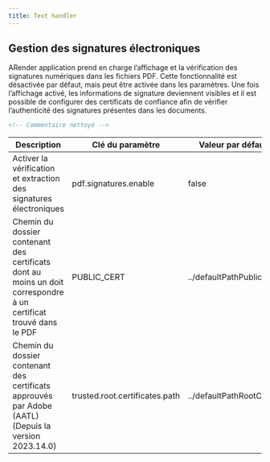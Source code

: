 ```yaml
---
title: Text handler
---
```


## Gestion des signatures électroniques

ARender application prend en charge l’affichage et la vérification des signatures numériques dans les fichiers PDF.
Cette fonctionnalité est désactivée par défaut, mais peut être activée dans les paramètres.
Une fois l’affichage activé, les informations de signature deviennent visibles et il est possible de configurer des certificats de confiance afin de vérifier l’authenticité des signatures présentes dans les documents.

```xml
<!-- Commentaire nettoyé -->
```

| Description                                                                                                        | Clé du paramètre               | Valeur par défaut        | Type    |
| ------------------------------------------------------------------------------------------------------------------ | ------------------------------ | ------------------------ | ------- |
| Activer la vérification et extraction des signatures électroniques                                                 | pdf.signatures.enable          | false                    | Booléen |
| Chemin du dossier contenant des certificats dont au moins un doit correspondre à un certificat trouvé dans le PDF  | PUBLIC_CERT                    | ../defaultPathPublicCert | String  |
| Chemin du dossier contenant des certificats approuvés par Adobe (AATL) (Depuis la version 2023.14.0)               | trusted.root.certificates.path | ../defaultPathRootCert   | String  |

